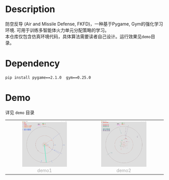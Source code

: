 
# Description
防空反导 (Air and Missile Defense, FKFD)，一种基于Pygame, Gym的强化学习环境. 可用于训练多智能体火力单元分配策略的学习。\
本仓库仅包含仿真环境代码，具体算法需要读者自己设计。运行效果见`demo`目录。


# Dependency
```sh
pip install pygame==2.1.0  gym==0.25.0
```

# Demo
详见 `demo` 目录

<table rules="none" align="center">
	<tr>
		<td>
			<center>
				<img src="./demo/snap1.png" width="60%" /> <br/>
				<font color="AAAAAA"> demo1</font>
			</center>
		</td>
		<td>
			<center>
				<img src="./demo/snap2.png" width="60%" /> <br/>
				<font color="AAAAAA"> demo2</font>
			</center>
		</td>
	</tr>
</table>

